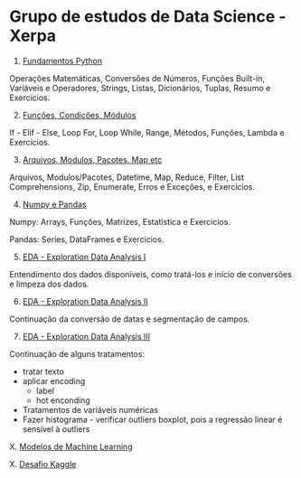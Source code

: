 # Grupo de estudos de Data Science - Xerpa

1. [Fundamentos Python](/class1)

Operações Matemáticas, Conversões de Números, Funções Built-in, Variáveis e Operadores, Strings, Listas, Dicionários, Tuplas, Resumo e Exercícios.

2. [Funções, Condições, Módulos](/class2)

If - Elif - Else, Loop For, Loop While, Range, Métodos, Funções, Lambda e Exercícios.

3. [Arquivos, Modulos, Pacotes, Map etc](/class3)

Arquivos, Modulos/Pacotes, Datetime, Map, Reduce, Filter, List Comprehensions, Zip, Enumerate, Erros e Exceções, e Exercícios.

4. [Numpy e Pandas](/class4)

Numpy: Arrays, Funções, Matrizes, Estatistica e Exercicios.

Pandas: Series, DataFrames e Exercicios.

5. [EDA - Exploration Data Analysis I](/class5)

Entendimento dos dados disponíveis, como tratá-los e início de conversões e limpeza dos dados.

6. [EDA - Exploration Data Analysis II](/class6)

Continuação da conversão de datas e segmentação de campos.

7. [EDA - Exploration Data Analysis III](/class7)

Continuação de alguns tratamentos:

- tratar texto
- aplicar encoding
  - label
  - hot enconding
- Tratamentos de variáveis numéricas
- Fazer histograma - verificar outliers
  boxplot, pois a regressão linear é sensível à outliers

X. [Modelos de Machine Learning]()

X. [Desafio Kaggle]()
